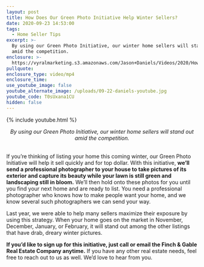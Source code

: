 ```yaml
---
layout: post
title: How Does Our Green Photo Initiative Help Winter Sellers?
date: 2020-09-23 14:53:00
tags:
  - Home Seller Tips
excerpt: >-
  By using our Green Photo Initiative, our winter home sellers will stand out
  amid the competition.
enclosure: >-
  https://vyralmarketing.s3.amazonaws.com/Jason+Daniels/Videos/2020/How+Does+Our+Green+Photo+Initiative+Help+Winter+Sellers.mp4
pullquote:
enclosure_type: video/mp4
enclosure_time:
use_youtube_image: false
youtube_alternate_image: /uploads/09-22-daniels-youtube.jpg
youtube_code: T0sUxana1CU
hidden: false
---
```


{% include youtube.html %}

<center><em>By using our Green Photo Initiative, our winter home sellers will stand out amid the competition.</em></center>

<br>If you’re thinking of listing your home this coming winter, our Green Photo Initiative will help it sell quickly and for top dollar. With this initiative, **we’ll send a professional photographer to your house to take pictures of its exterior and capture its beauty while your lawn is still green and landscaping still in bloom.** We’ll then hold onto these photos for you until you find your next home and are ready to list. You need a professional photographer who knows how to make people want your home, and we know several such photographers we can send your way.

Last year, we were able to help many sellers maximize their exposure by using this strategy. When your home goes on the market in November, December, January, or February, it will stand out among the other listings that have drab, dreary winter pictures.

**If you’d like to sign up for this initiative, just call or email the Finch & Gable Real Estate Company anytime.** If you have any other real estate needs, feel free to reach out to us as well. We’d love to hear from you.